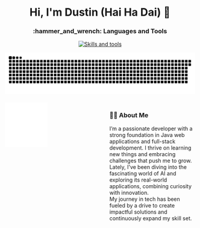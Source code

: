 
<h1 align="center">Hi, I'm Dustin (Hai Ha Dai) 👋 </h1>
<!-- <img align="right" src="https://visitor-badge.laobi.icu/badge?page_id=pavlo_bondarenko_visitor_badge_simple&left_color=royalblue&right_color=black"  /> -->

<h3 align="center">:hammer_and_wrench: Languages and Tools</h3>
<p align="center">
  <a href="https://skillicons.dev">
    <img src="https://skillicons.dev/icons?i=java,js,css,html,nuxtjs,express,py,django,fastapi,postgres,vscode,vue,gcp,azure,cloudflare,docker,eclipse,git,github,githubactions,gitlab,bash,figma,flutter,go,linux,nodejs,postman,rabbitmq,vite&theme=dark&perline=15" alt="Skills and tools"/>
  </a>
</p>

![GitHub Snake](https://raw.githubusercontent.com/haihd/haihd/refs/heads/output/github-snake-dark.svg)

<div style="display: flex; justify-content: space-between; align-items: flex-start; margin-top: 20px;">
  <!-- Left Column: Metrics -->
  <div style="flex: 1; max-width: 45%;">
      <img align="left" width="50%" alt="if you see this, it means my metrics are not working" src="https://github.com/haihd/haihd/blob/main/github-metrics.svg">
  </div>
  <div style="flex: 1; max-width: 45%; text-align: left; margin-left: 20px;">
  <h3>🧑‍💻 About Me</h3>
        <p>
            I’m a passionate developer with a strong foundation in Java web applications and full-stack development. I thrive on learning new things and embracing challenges that push me to grow. </br>Lately, I’ve been diving into the fascinating world of AI and exploring its real-world applications, combining curiosity with innovation. </br>My journey in tech has been fueled by a drive to create impactful solutions and continuously expand my skill set.
        </p>      
    </div>
</div>
